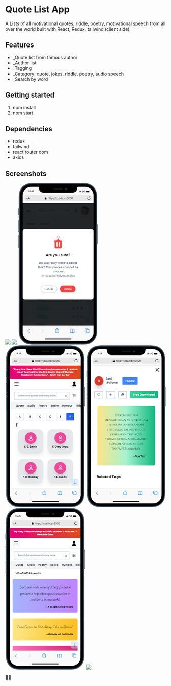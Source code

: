 # Quote List App

A Lists of all motivational quotes, riddle, poetry, motivational speech from all over the world built with React, Redux, tailwind (client side). 

## Features

- _Quote list from famous author
- _Author list
- _Tagging 
- _Category: quote, jokes, riddle, poetry, audio speech
- _Search by word

## Getting started

1. npm install
2. npm start

## Dependencies

 - redux
 - tailwind
 - react router dom
 - axios

## Screenshots
<div>
<img width="250" src="https://github.com/larazan/whatAwords_client/blob/main/screenshots/mobile (1).png"> </img>
<img width="250" src="https://github.com/larazan/whatAwords_client/blob/main/screenshots/mobile (2).png"> </img>
  <img width="250" src="https://github.com/larazan/whatAwords_client/blob/main/screenshots/mobile (5).png"> </img>
  <img width="250" src="https://github.com/larazan/whatAwords_client/blob/main/screenshots/mobile (6).png"> </img>
  <img width="250" src="https://github.com/larazan/whatAwords_client/blob/main/screenshots/mobile (7).png"> </img>
  <img width="250" src="https://github.com/larazan/whatAwords_client/blob/main/screenshots/mobile (8).png"> </img>
  <img width="250" src="https://https://github.com/larazan/whatAwords_client/blob/main/screenshots/61c81aec301e19260c9f856a.png"> </img>
  
</div>

🙏🏾
